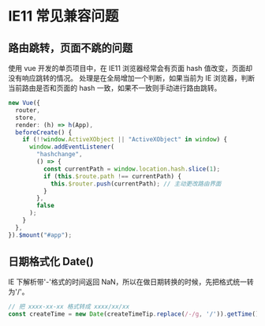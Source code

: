 # IE11 常见兼容问题

## 路由跳转，页面不跳的问题

使用 vue 开发的单页项目中，在 IE11 浏览器经常会有页面 hash 值改变，页面却没有响应跳转的情况。
处理是在全局增加一个判断，如果当前为 IE 浏览器，判断当前路由是否和页面的 hash 一致，如果不一致则手动进行路由跳转。

```typescript
new Vue({
  router,
  store,
  render: (h) => h(App),
  beforeCreate() {
    if (!!window.ActiveXObject || "ActiveXObject" in window) {
      window.addEventListener(
        "hashchange",
        () => {
          const currentPath = window.location.hash.slice(1);
          if (this.$route.path !== currentPath) {
            this.$router.push(currentPath); // 主动更改路由界面
          }
        },
        false
      );
    }
  },
}).$mount("#app");
```

## 日期格式化 Date()

IE 下解析带'-'格式的时间返回 NaN，所以在做日期转换的时候，先把格式统一转为'/'。
```typescript
// 把 xxxx-xx-xx 格式转成 xxxx/xx/xx
const createTime = new Date(createTimeTip.replace(/-/g, '/')).getTime();
```

